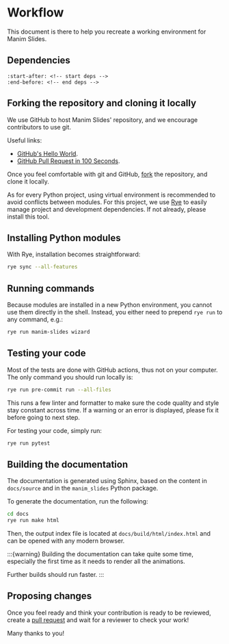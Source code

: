 # Workflow

This document is there to help you recreate a working environment for Manim Slides.

## Dependencies

```{include} ../installation.md
:start-after: <!-- start deps -->
:end-before: <!-- end deps -->
```

## Forking the repository and cloning it locally

We use GitHub to host Manim Slides' repository, and we encourage contributors to use git.

Useful links:

* [GitHub's Hello World](https://docs.github.com/en/get-started/quickstart/hello-world).
* [GitHub Pull Request in 100 Seconds](https://www.youtube.com/watch?v=8lGpZkjnkt4&ab_channel=Fireship).

Once you feel comfortable with git and GitHub,
[fork](https://github.com/jeertmans/manim-slides/fork)
the repository, and clone it locally.

As for every Python project, using virtual environment is recommended to avoid
conflicts between modules.
For this project, we use [Rye](https://rye-up.com/) to easily manage project
and development dependencies. If not already, please install this tool.

## Installing Python modules

With Rye, installation becomes straightforward:

```bash
rye sync --all-features
```

## Running commands

Because modules are installed in a new Python environment,
you cannot use them directly in the shell.
Instead, you either need to prepend `rye run` to any command, e.g.:

```bash
rye run manim-slides wizard
```

## Testing your code

Most of the tests are done with GitHub actions, thus not on your computer.
The only command you should run locally is:

```bash
rye run pre-commit run --all-files
```

This runs a few linter and formatter to make sure the code quality and style stay
constant across time.
If a warning or an error is displayed, please fix it before going to next step.

For testing your code, simply run:

```bash
rye run pytest
```

## Building the documentation

The documentation is generated using Sphinx, based on the content
in `docs/source` and in the `manim_slides` Python package.

To generate the documentation, run the following:

```bash
cd docs
rye run make html
```

Then, the output index file is located at `docs/build/html/index.html` and
can be opened with any modern browser.

:::{warning}
Building the documentation can take quite some time, especially
the first time as it needs to render all the animations.

Further builds should run faster.
:::

## Proposing changes

Once you feel ready and think your contribution is ready to be reviewed,
create a [pull request](https://github.com/jeertmans/manim-slides/pulls)
and wait for a reviewer to check your work!

Many thanks to you!

